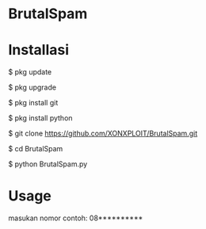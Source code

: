 # BrutalSpam

# Installasi
$ pkg update

$ pkg upgrade

$ pkg install git

$ pkg install python

$ git clone https://github.com/XONXPLOIT/BrutalSpam.git

$ cd BrutalSpam

$ python BrutalSpam.py

# Usage
 masukan nomor contoh: 08**********
